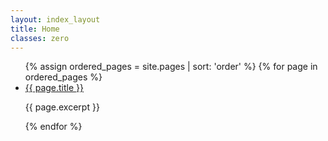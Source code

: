 ```yaml
---
layout: index_layout
title: Home
classes: zero
---
```


<ul>
  {% assign ordered_pages = site.pages | sort: 'order' %}
  {% for page in ordered_pages %}
  <div class="{{ page.collection }} {{ page.collection }}">
    <li>
      <a href="{{ site.baseurl }}{{ page.url }}">{{ page.title }}</a>
      <p>{{ page.excerpt }}</p>
    </li>
  </div>
  {% endfor %}
</ul>
